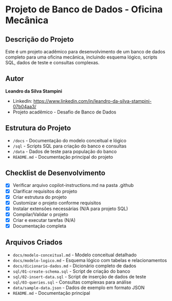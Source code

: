 # Projeto de Banco de Dados - Oficina Mecânica

## Descrição do Projeto
Este é um projeto acadêmico para desenvolvimento de um banco de dados completo para uma oficina mecânica, incluindo esquema lógico, scripts SQL, dados de teste e consultas complexas.

## Autor
**Leandro da Silva Stampini**
- LinkedIn: https://www.linkedin.com/in/leandro-da-silva-stampini-07b04aa3/
- Projeto acadêmico - Desafio de Banco de Dados

## Estrutura do Projeto
- `/docs` - Documentação do modelo conceitual e lógico
- `/sql` - Scripts SQL para criação do banco e consultas
- `/data` - Dados de teste para população do banco
- `README.md` - Documentação principal do projeto

## Checklist de Desenvolvimento
- [x] Verificar arquivo copilot-instructions.md na pasta .github
- [x] Clarificar requisitos do projeto
- [x] Criar estrutura do projeto
- [x] Customizar o projeto conforme requisitos
- [x] Instalar extensões necessárias (N/A para projeto SQL)
- [x] Compilar/Validar o projeto
- [x] Criar e executar tarefas (N/A)
- [x] Documentação completa

## Arquivos Criados
- `docs/modelo-conceitual.md` - Modelo conceitual detalhado
- `docs/modelo-logico.md` - Esquema lógico com tabelas e relacionamentos
- `docs/dicionario-dados.md` - Dicionário completo de dados
- `sql/01-create-schema.sql` - Script de criação do banco
- `sql/02-insert-data.sql` - Script de inserção de dados de teste
- `sql/03-queries.sql` - Consultas complexas para análise
- `data/sample-data.json` - Dados de exemplo em formato JSON
- `README.md` - Documentação principal
